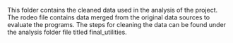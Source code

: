 This folder contains the cleaned data used in the analysis of the project.  The rodeo file contains data merged from the original data sources to evaluate the programs. 
The steps for cleaning the data can be found under the analysis folder file titled final_utilities.
